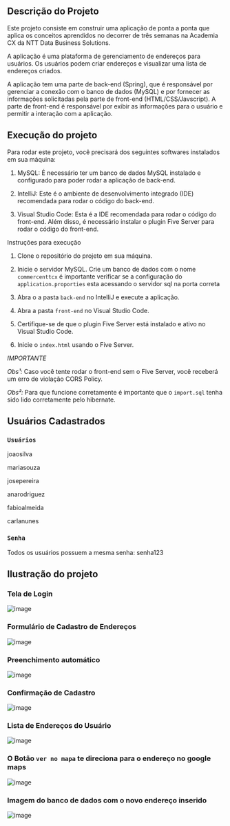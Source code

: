 ## Descrição do Projeto

Este projeto consiste em construir uma aplicação de ponta a ponta que aplica os conceitos aprendidos no decorrer de três semanas na Academia CX da NTT Data Business Solutions.

A aplicação é uma plataforma de gerenciamento de endereços para usuários. Os usuários podem criar endereços e visualizar uma lista de endereços criados.

A aplicação tem uma parte de back-end (Spring), que é responsável por gerenciar a conexão com o banco de dados (MySQL) e por fornecer as informações solicitadas pela parte de front-end (HTML/CSS/Javscript). A parte de front-end é responsável por exibir as informações para o usuário e permitir a interação com a aplicação.

## Execução do projeto

Para rodar este projeto, você precisará dos seguintes softwares instalados em sua máquina:

1. MySQL: É necessário ter um banco de dados MySQL instalado e configurado para poder rodar a aplicação de back-end.

2. IntelliJ: Este é o ambiente de desenvolvimento integrado (IDE) recomendada para rodar o código do back-end.

3. Visual Studio Code: Esta é a IDE recomendada para rodar o código do front-end. Além disso, é necessário instalar o plugin Five Server para rodar o código do front-end.

Instruções para execução

1. Clone o repositório do projeto em sua máquina.

2. Inicie o servidor MySQL. Crie um banco de dados com o nome `commercenttcx` é importante verificar se a configuração do `application.proporties` esta acessando o servidor sql na porta correta

3. Abra o a pasta `back-end` no IntelliJ e execute a aplicação.

4. Abra a pasta `front-end` no Visual Studio Code.

5. Certifique-se de que o plugin Five Server está instalado e ativo no Visual Studio Code.

6. Inicie o `index.html` usando o Five Server.

_IMPORTANTE_

_Obs¹:_ Caso você tente rodar o front-end sem o Five Server, você receberá um erro de violação CORS Policy.

_Obs²:_ Para que funcione corretamente é importante que o `import.sql` tenha sido lido corretamente pelo hibernate.

## Usuários Cadastrados

### `Usuários`

joaosilva

mariasouza

josepereira

anarodriguez

fabioalmeida

carlanunes

### `Senha`

Todos os usuários possuem a mesma senha: senha123

## Ilustração do projeto 
### Tela de Login
![image](https://user-images.githubusercontent.com/101530871/216881265-8e63968f-fc8b-4e9a-898b-47667b6b3cd2.png)

### Formulário de Cadastro de Endereços

![image](https://user-images.githubusercontent.com/101530871/216881487-1e96c2ce-7590-4329-81ee-bdc42349a75c.png)

### Preenchimento automático

![image](https://user-images.githubusercontent.com/101530871/216881569-016e34b3-925c-44b3-83ac-a968df92582c.png)

### Confirmação de Cadastro

![image](https://user-images.githubusercontent.com/101530871/216881644-45c0f649-5edd-47d5-b4e4-b232a30c9b08.png)

### Lista de Endereços do Usuário

![image](https://user-images.githubusercontent.com/101530871/216881706-dcb8caea-4595-438f-8208-e214aeef3a68.png)

### O Botão `ver no mapa` te direciona para o endereço no google maps

![image](https://user-images.githubusercontent.com/101530871/216881798-d1e4791f-5732-486d-a871-d1a8f98be0ae.png)

### Imagem do banco de dados com o novo endereço inserido

![image](https://user-images.githubusercontent.com/101530871/216882335-772397ca-0301-4ce8-b7f4-2ca1ea5394fa.png)

